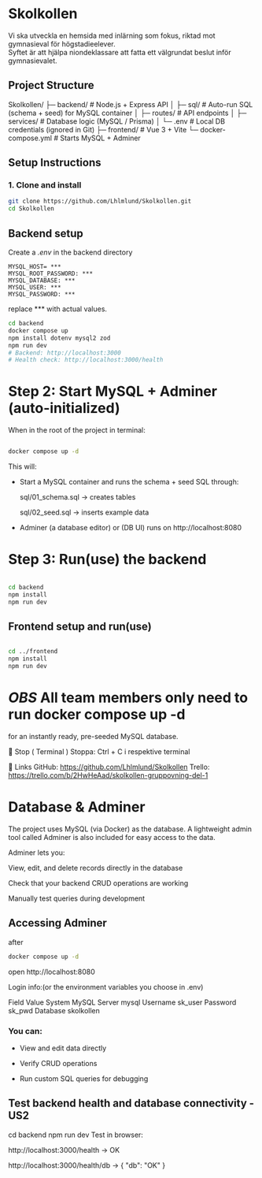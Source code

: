 # Skolkollen
Vi ska utveckla en hemsida med inlärning som fokus, riktad mot gymnasieval för högstadieelever.  
Syftet är att hjälpa niondeklassare att fatta ett välgrundat beslut inför gymnasievalet.


## Project Structure

Skolkollen/
├─ backend/ # Node.js + Express API
│ ├─ sql/ # Auto-run SQL (schema + seed) for MySQL container
│ ├─ routes/ # API endpoints
│ ├─ services/ # Database logic (MySQL / Prisma)
│ └─ .env # Local DB credentials (ignored in Git)
├─ frontend/ # Vue 3 + Vite
└─ docker-compose.yml # Starts MySQL + Adminer


##  Setup Instructions

### 1. Clone and install
```bash
git clone https://github.com/Lhlmlund/Skolkollen.git
cd Skolkollen

```
## Backend setup
Create a *.env* in the backend directory
```.env
MYSQL_HOST= ***
MYSQL_ROOT_PASSWORD: ***
MYSQL_DATABASE: ***
MYSQL_USER: ***
MYSQL_PASSWORD: ***
```
replace *** with actual values.

```bash
cd backend
docker compose up
npm install dotenv mysql2 zod
npm run dev
# Backend: http://localhost:3000
# Health check: http://localhost:3000/health

```

# Step 2: Start MySQL + Adminer (auto-initialized)

When in the root of the project in terminal:

```bash

docker compose up -d

```
This will: 

* Start a MySQL container and runs the schema + seed SQL through:

    sql/01_schema.sql → creates tables

    sql/02_seed.sql → inserts example data

* Adminer (a database editor) or (DB UI) runs on http://localhost:8080




# Step 3: Run(use) the backend 

```bash

cd backend
npm install
npm run dev


```



## Frontend setup and run(use)

```bash

cd ../frontend
npm install
npm run dev

```



# *OBS* All team members only need to run docker compose up -d
for an instantly ready, pre-seeded MySQL database. 

🛑 Stop ( Terminal ) 
Stoppa: Ctrl + C i respektive terminal


📌 Links
GitHub: https://github.com/Lhlmlund/Skolkollen
Trello: https://trello.com/b/2HwHeAad/skolkollen-gruppovning-del-1



# Database & Adminer

The project uses MySQL (via Docker) as the database.
A lightweight admin tool called Adminer is also included for easy access to the data. 

Adminer lets you:

View, edit, and delete records directly in the database

Check that your backend CRUD operations are working

Manually test queries during development

## Accessing Adminer
after 

```bash
docker compose up -d
```

 open http://localhost:8080

Login info:(or the environment variables you choose in .env)

Field	    Value
System	    MySQL
Server	    mysql
Username	sk_user
Password	sk_pwd
Database	skolkollen

### You can:

* View and edit data directly

* Verify CRUD operations

* Run custom SQL queries for debugging


## Test backend health and database connectivity - US2

cd backend
npm run dev
Test in browser:

http://localhost:3000/health → OK

http://localhost:3000/health/db → { "db": "OK" } 



